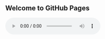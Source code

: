 ## Welcome to GitHub Pages

<audio controls="controls">
  <source type="audio/wav" src="/wav/CSDEng_046_a_004.wav"></source>
  <source type="audio/wav" src="/wav/CSDEng_046_a_005.wav"></source>
  <source type="audio/wav" src="/wav/CSDEng_046_a_006.wav"></source>

  <p>Your browser does not support the audio element.</p>
</audio>